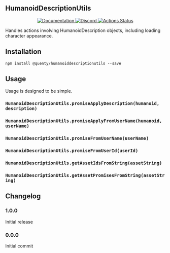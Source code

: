 ## HumanoidDescriptionUtils
<div align="center">
  <a href="http://quenty.github.io/api/">
    <img src="https://img.shields.io/badge/docs-website-green.svg" alt="Documentation" />
  </a>
  <a href="https://discord.gg/mhtGUS8">
    <img src="https://img.shields.io/badge/discord-nevermore-blue.svg" alt="Discord" />
  </a>
  <a href="https://github.com/Quenty/NevermoreEngine/actions">
    <img src="https://github.com/Quenty/NevermoreEngine/workflows/luacheck/badge.svg" alt="Actions Status" />
  </a>
</div>

Handles actions involving HumanoidDescription objects, including loading character appearance.

## Installation
```
npm install @quenty/humanoiddescriptionutils --save
```

## Usage
Usage is designed to be simple.

### `HumanoidDescriptionUtils.promiseApplyDescription(humanoid, description)`

### `HumanoidDescriptionUtils.promiseApplyFromUserName(humanoid, userName)`

### `HumanoidDescriptionUtils.promiseFromUserName(userName)`

### `HumanoidDescriptionUtils.promiseFromUserId(userId)`

### `HumanoidDescriptionUtils.getAssetIdsFromString(assetString)`

### `HumanoidDescriptionUtils.getAssetPromisesFromString(assetString)`


## Changelog

### 1.0.0
Initial release

### 0.0.0
Initial commit
